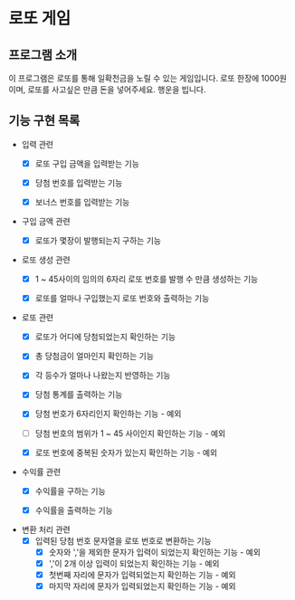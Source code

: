 # 로또 게임

## 프로그램 소개
이 프로그램은 로또를 통해 일확천금을 노릴 수 있는 게임입니다.
로또 한장에 1000원이며, 로또를 사고싶은 만큼 돈을 넣어주세요.
행운을 빕니다.

## 기능 구현 목록
- 입력 관련
  - [x] 로또 구입 금액을 입력받는 기능
  - [x] 당첨 번호를 입력받는 기능
  - [x] 보너스 번호를 입력받는 기능


- 구입 금액 관련
  - [x] 로또가 몇장이 발행되는지 구하는 기능


- 로또 생성 관련
  - [x] 1 ~ 45사이의 임의의 6자리 로또 번호를 발행 수 만큼 생성하는 기능
  - [x] 로또를 얼마나 구입했는지 로또 번호와 출력하는 기능


- 로또 관련
  - [x] 로또가 어디에 당첨되었는지 확인하는 기능
  - [x] 총 당첨금이 얼마인지 확인하는 기능
  - [x] 각 등수가 얼마나 나왔는지 반영하는 기능
  - [x] 당첨 통계를 출력하는 기능
  - [x] 당첨 번호가 6자리인지 확인하는 기능 - 예외
  - [ ] 당첨 번호의 범위가 1 ~ 45 사이인지 확인하는 기능 - 예외
  - [x] 로또 번호에 중복된 숫자가 있는지 확인하는 기능 - 예외


- 수익률 관련
  - [x] 수익률을 구하는 기능
  - [x] 수익률을 출력하는 기능


- 변환 처리 관련
  - [x] 입력된 당첨 번호 문자열을 로또 번호로 변환하는 기능
    - [x] 숫자와 ','을 제외한 문자가 입력이 되었는지 확인하는 기능 - 예외
    - [x] ','이 2개 이상 입력이 되었는지 확인하는 기능 - 예외
    - [x] 첫번째 자리에 문자가 입력되었는지 확인하는 기능 - 예외
    - [x] 마지막 자리에 문자가 입력되었는지 확인하는 기능 - 예외